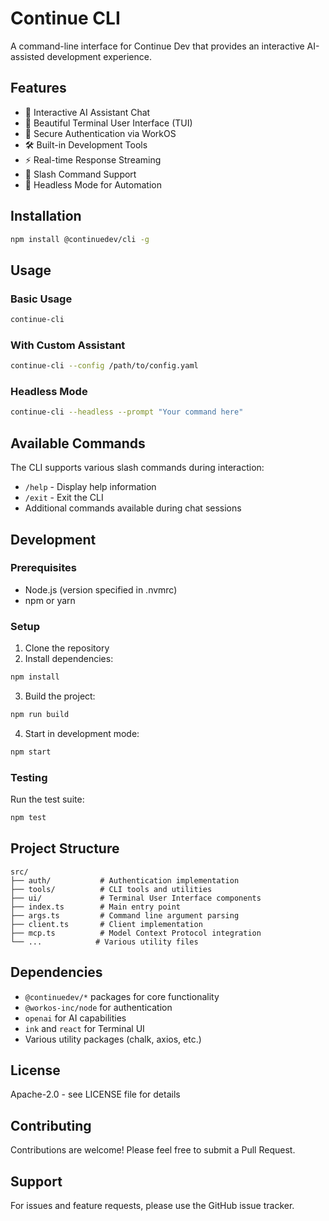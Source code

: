 # Continue CLI

A command-line interface for Continue Dev that provides an interactive AI-assisted development experience.

## Features

- 🤖 Interactive AI Assistant Chat
- 🎨 Beautiful Terminal User Interface (TUI)
- 🔐 Secure Authentication via WorkOS
- 🛠️ Built-in Development Tools
- ⚡ Real-time Response Streaming
- 🎯 Slash Command Support
- 🤫 Headless Mode for Automation

## Installation

```bash
npm install @continuedev/cli -g
```

## Usage

### Basic Usage

```bash
continue-cli
```

### With Custom Assistant

```bash
continue-cli --config /path/to/config.yaml
```

### Headless Mode

```bash
continue-cli --headless --prompt "Your command here"
```

## Available Commands

The CLI supports various slash commands during interaction:

- `/help` - Display help information
- `/exit` - Exit the CLI
- Additional commands available during chat sessions

## Development

### Prerequisites

- Node.js (version specified in .nvmrc)
- npm or yarn

### Setup

1. Clone the repository
2. Install dependencies:

```bash
npm install
```

3. Build the project:

```bash
npm run build
```

4. Start in development mode:

```bash
npm start
```

### Testing

Run the test suite:

```bash
npm test
```

## Project Structure

```
src/
├── auth/           # Authentication implementation
├── tools/          # CLI tools and utilities
├── ui/             # Terminal User Interface components
├── index.ts        # Main entry point
├── args.ts         # Command line argument parsing
├── client.ts       # Client implementation
├── mcp.ts          # Model Context Protocol integration
└── ...            # Various utility files
```

## Dependencies

- `@continuedev/*` packages for core functionality
- `@workos-inc/node` for authentication
- `openai` for AI capabilities
- `ink` and `react` for Terminal UI
- Various utility packages (chalk, axios, etc.)

## License

Apache-2.0 - see LICENSE file for details

## Contributing

Contributions are welcome! Please feel free to submit a Pull Request.

## Support

For issues and feature requests, please use the GitHub issue tracker.